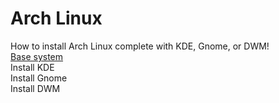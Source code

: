 # Arch Linux
How to install Arch Linux complete with KDE, Gnome, or DWM!
<br>
<a href = "https://github.com/AriShashivkopanazak/How-to-Install-Arch-Linux/blob/master/base">Base system</a>
<br>
Install KDE
<br>
Install Gnome
<br>
Install DWM
